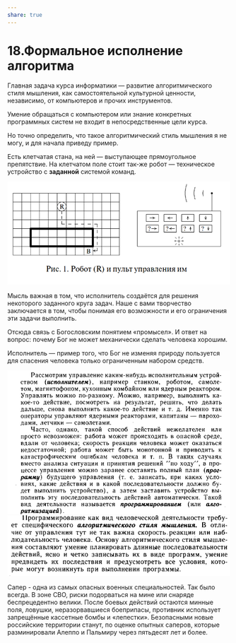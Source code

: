 ```yaml
---
share: true
---
```

# 18.Формальное исполнение алгоритма

Главная задача курса информатики — развитие алгоритмического стиля мышления, как самостоятельной культурной ценности, независимо, от компьютеров и прочих инструментов.

Умение обращаться с компьютером или знание конкретных программных систем не входит в непосредственные цели курса.

Но точно определить, что такое алгоритмический стиль мышления я не могу, и для начала приведу пример.

Есть клетчатая стана, на ней — выступающее прямоугольное препятствие. На клетчатом поле стоит так-же робот — техническое устройство с **заданной** системой команд.

![Робот и пульт управления им](./images/robot.png)

Мысль важная в том, что исполнитель создаётся для решения некоторого заданного круга задач. Наше с вами творчество заключается в том, чтобы понимая его возможности и его ограничения эти задачи выполнить.

Отсюда связь с Богословским понятием «промысел». И ответ на вопрос: почему Бог не может механически сделать человека хорошим.

Исполнитель — пример того, что Бог не изменяя природу пользуется для спасения человека только ограниченным набором средств.

![../images/Непосредственно или программа.png](./images/%D0%9D%D0%B5%D0%BF%D0%BE%D1%81%D1%80%D0%B5%D0%B4%D1%81%D1%82%D0%B2%D0%B5%D0%BD%D0%BD%D0%BE%20%D0%B8%D0%BB%D0%B8%20%D0%BF%D1%80%D0%BE%D0%B3%D1%80%D0%B0%D0%BC%D0%BC%D0%B0.png)
![../images/Pasted image 20240212071427.png](./images/Pasted%20image%2020240212071427.png)

Сапер - одна из самых опасных военных специальностей. Так было всегда. В зоне СВО, риски подорваться на мине или снаряде беспрецедентно велики. После боевых действий остаются минные поля, ловушки, неразорвавшиеся боеприпасы, противник использует запрещённые кассетные бомбы и «лепестки». Безопасными новые российские территории станут, по оценке опытных саперов, которые разминировали Алеппо и Пальмиру через пятьдесят лет и более.

